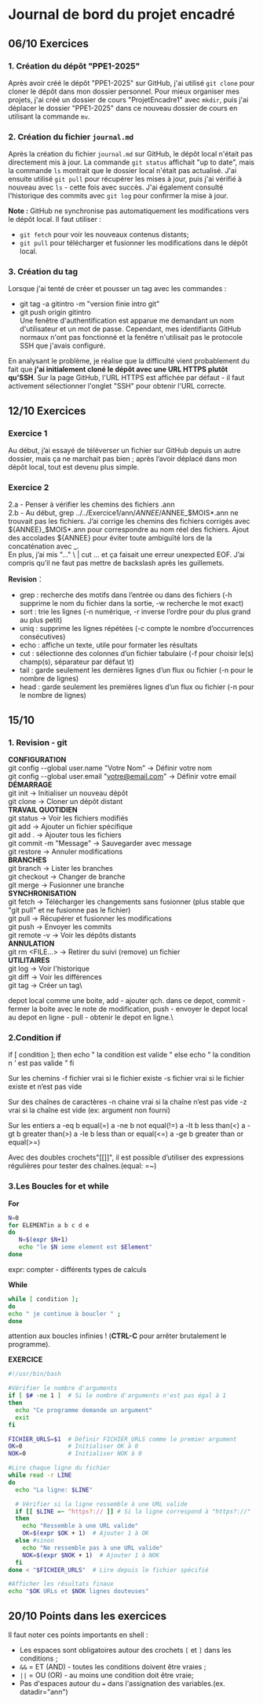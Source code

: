 # Journal de bord du projet encadré
## 06/10 Exercices

### 1. Création du dépôt "PPE1-2025"
Après avoir créé le dépôt "PPE1-2025" sur GitHub, j'ai utilisé `git clone` pour cloner le dépôt dans mon dossier personnel. Pour mieux organiser mes projets, j'ai créé un dossier de cours "ProjetEncadre1" avec `mkdir`, puis j'ai déplacer le dossier "PPE1-2025" dans ce nouveau dossier de cours en utilisant la commande `mv`.

### 2. Création du fichier `journal.md`
Après la création du fichier `journal.md` sur GitHub, le dépôt local n'était pas directement mis à jour. La commande `git status` affichait "up to date", mais la commande `ls` montrait que le dossier local n'était pas actualisé. J'ai ensuite utilisé `git pull` pour récupérer les mises à jour, puis j'ai vérifié à nouveau avec `ls` - cette fois avec succès. J'ai également consulté l'historique des commits avec `git log` pour confirmer la mise à jour.

**Note :** GitHub ne synchronise pas automatiquement les modifications vers le dépôt local. Il faut utiliser :
- `git fetch` pour voir les nouveaux contenus distants;
- `git pull` pour télécharger et fusionner les modifications dans le dépôt local.
  
### 3. Création du tag
Lorsque j'ai tenté de créer et pousser un tag avec les commandes :
- git tag -a gitintro -m "version finie intro git"
- git push origin gitintro\
Une fenêtre d'authentification est apparue me demandant un nom d'utilisateur et un mot de passe. Cependant, mes identifiants GitHub normaux n'ont pas fonctionné et la fenêtre n'utilisait pas le protocole SSH que j'avais configuré.

En analysant le problème, je réalise que la difficulté vient probablement du fait que **j'ai initialement cloné le dépôt avec une URL HTTPS plutôt qu'SSH**. Sur la page GitHub, l'URL HTTPS est affichée par défaut - il faut activement sélectionner l'onglet "SSH" pour obtenir l'URL correcte. 

## 12/10 Exercices
### Exercice 1
Au début, j’ai essayé de téléverser un fichier sur GitHub depuis un autre dossier, mais ça ne marchait pas bien ; après l’avoir déplacé dans mon dépôt local, tout est devenu plus simple.
### Exercice 2
2.a - Penser à vérifier les chemins des fichiers .ann\
2.b - Au début, grep ../../Exercice1/ann/$ANNEE/$ANNEE_$MOIS*.ann ne trouvait pas les fichiers. J’ai corrige les chemins des fichiers corrigés avec ${ANNEE}_$MOIS*.ann pour correspondre au nom réel des fichiers. Ajout des accolades ${ANNEE} pour éviter toute ambiguïté lors de la concaténation avec _. \
En plus, j’ai mis "..." \ | cut ... et ça faisait une erreur unexpected EOF. J’ai compris qu’il ne faut pas mettre de backslash après les guillemets.

**Revision**：
- grep : recherche des motifs dans l’entrée ou dans des fichiers (-h supprime le nom du fichier dans la sortie, -w recherche le mot exact)
- sort : trie les lignes (-n numérique, -r inverse l’ordre pour du plus grand au plus petit)
- uniq : supprime les lignes répétées (-c compte le nombre d’occurrences consécutives)
- echo : affiche un texte, utile pour formater les résultats
- cut : sélectionne des colonnes d’un fichier tabulaire (-f pour choisir le(s) champ(s), séparateur par défaut \t)
- tail : garde seulement les dernières lignes d’un flux ou fichier (-n pour le nombre de lignes)
- head : garde seulement les premières lignes d’un flux ou fichier (-n pour le nombre de lignes)

## 15/10
### 1. Revision - git
**CONFIGURATION**\
git config --global user.name "Votre Nom" → Définir votre nom\
git config --global user.email "votre@email.com" → Définir votre email\
**DÉMARRAGE**\
git init → Initialiser un nouveau dépôt\
git clone <url> → Cloner un dépôt distant\
**TRAVAIL QUOTIDIEN**\
git status → Voir les fichiers modifiés\
git add <fichier> → Ajouter un fichier spécifique\
git add . → Ajouter tous les fichiers\
git commit -m "Message" → Sauvegarder avec message\
git restore <fichier> → Annuler modifications\
**BRANCHES**\
git branch → Lister les branches\
git checkout <branche> → Changer de branche\
git merge <branche> → Fusionner une branche\
**SYNCHRONISATION**\
git fetch → Télécharger les changements sans fusionner (plus stable que "git pull" et ne fusionne pas le fichier)\
git pull → Récupérer et fusionner les modifications\
git push → Envoyer les commits\
git remote -v → Voir les dépôts distants\
**ANNULATION**\
git rm <FILE...> → Retirer du suivi (remove) un fichier\
**UTILITAIRES**\
git log → Voir l'historique\
git diff → Voir les différences\
git tag <nom> → Créer un tag\

depot local comme une boite, add - ajouter qch. dans ce depot, commit - fermer la boite avec le note de modification, push - envoyer le depot local au depot en ligne - pull - obtenir le depot en ligne.\

### 2.Condition if
if [ condition ]; then
echo " la condition est valide "
else
echo " la condition n ’ est pas valide "
fi

Sur les chemins
-f fichier vrai si le fichier existe
-s fichier vrai si le fichier existe et n’est pas vide

Sur des chaînes de caractères
-n chaine vrai si la chaîne n’est pas vide
-z vrai si la chaîne est vide (ex: argument non fourni)

Sur les entiers
a -eq b equal(=)
a -ne b not equal(!=)
a -lt b less than(<)
a -gt b greater than(>)
a -le b less than or equal(<=)
a -ge b greater than or equal(>=)

Avec des doubles crochets"[[]]", il est possible d’utiliser des expressions régulières pour tester des chaînes.(equal: =~)

### 3.Les Boucles for et while

**For**
```bash
N=0
for ELEMENTin a b c d e
do
   N=$(expr $N+1)
   echo "le $N ieme element est $Element"
done
```
expr: compter - différents types de calculs

**While**
```bash
while [ condition ];
do
echo " je continue à boucler " ;
done
```
attention aux boucles infinies ! (**CTRL-C** pour arrêter brutalement le programme).

**EXERCICE**
```bash
#!/usr/bin/bash

#Vérifier le nombre d'arguments
if [ $# -ne 1 ]  # Si le nombre d'arguments n'est pas égal à 1
then
  echo "Ce programme demande un argument"
  exit
fi

FICHIER_URLS=$1  # Définir FICHIER_URLS comme le premier argument
OK=0             # Initialiser OK à 0
NOK=0            # Initialiser NOK à 0

#Lire chaque ligne du fichier
while read -r LINE
do
  echo "La ligne: $LINE"

  # Vérifier si la ligne ressemble à une URL valide
  if [[ $LINE =~ ^https?:// ]] # Si la ligne correspond à "https?://"
  then
    echo "Ressemble à une URL valide"
    OK=$(expr $OK + 1)  # Ajouter 1 à OK
  else #sinon
    echo "Ne ressemble pas à une URL valide"
    NOK=$(expr $NOK + 1)  # Ajouter 1 à NOK
  fi
done < "$FICHIER_URLS"  # Lire depuis le fichier spécifié

#Afficher les résultats finaux
echo "$OK URLs et $NOK lignes douteuses"
```
## 20/10 Points dans les exercices
Il faut noter ces points importants en shell :
- Les espaces sont obligatoires autour des crochets `[` et `]` dans les conditions ;
- `&&` = ET (AND) - toutes les conditions doivent être vraies ;
- `||` = OU (OR) - au moins une condition doit être vraie;
- Pas d'espaces autour du `=` dans l'assignation des variables.(ex. datadir="ann")

